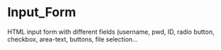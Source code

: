 # Input_Form
HTML input form with different fields (username, pwd, ID, radio button, checkbox, area-text, buttons, file selection... 
